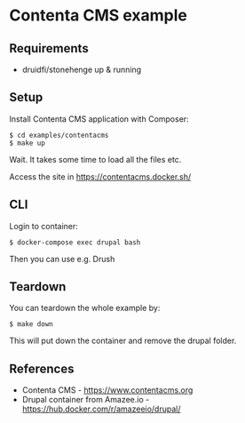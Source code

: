 # Contenta CMS example

## Requirements

- druidfi/stonehenge up & running

## Setup

Install Contenta CMS application with Composer:

```
$ cd examples/contentacms
$ make up
```

Wait. It takes some time to load all the files etc.

Access the site in https://contentacms.docker.sh/

## CLI

Login to container:

```
$ docker-compose exec drupal bash
```

Then you can use e.g. Drush

## Teardown

You can teardown the whole example by:

```
$ make down
```

This will put down the container and remove the drupal folder.

## References

- Contenta CMS - https://www.contentacms.org
- Drupal container from Amazee.io - https://hub.docker.com/r/amazeeio/drupal/

